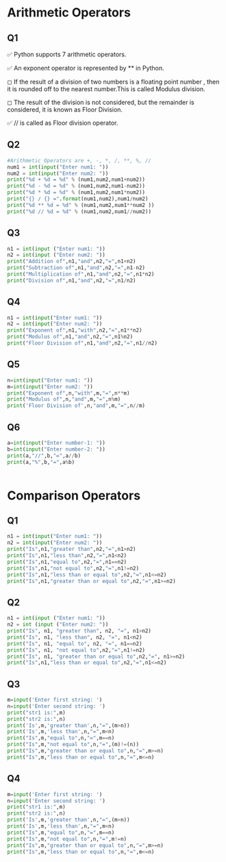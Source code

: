 # Arithmetic Operators



## Q1

✅ Python supports 7 arithmetic operators.

✅ An exponent operator is represented by ** in Python.

◻ If the result of a division of two numbers is a floating point number , then it is rounded off to the nearest number.This is called Modulus division.

◻ The result of the division is not considered, but the remainder is considered, it is known as Floor Division.

✅ // is called as Floor division operator.


## Q2


```python
#Arithmetic Operators are +, -, *, /, **, %, //
num1 = int(input("Enter num1: "))
num2 = int(input("Enter num2: "))
print("%d + %d = %d" % (num1,num2,num1+num2))
print("%d - %d = %d" % (num1,num2,num1-num2))
print("%d * %d = %d" % (num1,num2,num1*num2))
print("{} / {} =".format(num1,num2),num1/num2)
print("%d ** %d = %d" % (num1,num2,num1**num2 ))
print("%d // %d = %d" % (num1,num2,num1//num2))
```

## Q3


```python
n1 = int(input ("Enter num1: "))
n2 = int(input ("Enter num2: "))
print("Addition of",n1,"and",n2,"=",n1+n2)
print("Subtraction of",n1,"and",n2,"=",n1-n2)
print("Multiplication of",n1,"and",n2,"=",n1*n2)
print("Division of",n1,"and",n2,"=",n1/n2)

```

## Q4


```python
n1 = int(input("Enter num1: "))
n2 = int(input("Enter num2: "))
print("Exponent of",n1,"with",n2,"=",n1**n2)
print("Modulus of",n1,"and",n2,"=",n1%n2)
print("Floor Division of",n1,"and",n2,"=",n1//n2)
```

## Q5


```python
n=int(input("Enter num1: "))
m=int(input("Enter num2: "))
print("Exponent of",n,"with",m,"=",n**m)
print("Modulus of",n,"and",m,"=",n%m)
print('Floor Division of',n,"and",m,"=",n//m)
```

## Q6


```python
a=int(input("Enter number-1: "))
b=int(input("Enter number-2: "))
print(a,"//",b,"=",a//b)
print(a,"%",b,"=",a%b)
```


```python

```

# Comparison Operators


## Q1


```python
n1 = int(input("Enter num1: "))
n2 = int(input("Enter num2: "))
print("Is",n1,"greater than",n2,"=",n1>n2)
print("Is",n1,"less than",n2,"=",n1<n2)
print("Is",n1,"equal to",n2,"=",n1==n2)
print("Is",n1,"not equal to",n2,"=",n1!=n2)
print("Is",n1,"less than or equal to",n2,"=",n1<=n2)
print("Is",n1,"greater than or equal to",n2,"=",n1>=n2)
```

## Q2


```python
n1 = int(input ("Enter num1: "))
n2 = int (input ("Enter num2: "))
print("Is", n1, "greater than", n2, "=", n1>n2)
print("Is", n1, "less than", n2, "=", n1<n2)
print("Is", n1, "equal to", n2, "=", n1==n2)
print("Is", n1, "not equal to",n2,"=",n1!=n2)
print("Is", n1, "greater than or equal to",n2,"=", n1>=n2)
print("Is",n1,"less than or equal to",n2,"=",n1<=n2)
```

## Q3


```python
m=input('Enter first string: ')
n=input('Enter second string: ')
print("str1 is:",m)
print("str2 is:",n)
print('Is',m,'greater than',n,"=",(m>n))
print('Is',m,'less than',n,"=",m<n)
print("Is",m,"equal to",n,"=",m==n)
print("Is",m,"not equal to",n,"=",(m)!=(n))
print("Is",m,"greater than or equal to",n,"=",m>=n)
print("Is",m,"less than or equal to",n,"=",m<=n)
```

## Q4


```python
m=input('Enter first string: ')
n=input('Enter second string: ')
print("str1 is:",m)
print("str2 is:",n)
print('Is',m,'greater than',n,"=",(m>n))
print('Is',m,'less than',n,"=",m<n)
print("Is",m,"equal to",n,"=",m==n)
print("Is",m,"not equal to",n,"=",m!=n)
print("Is",m,"greater than or equal to",n,"=",m>=n)
print("Is",m,"less than or equal to",n,"=",m<=n)
```
